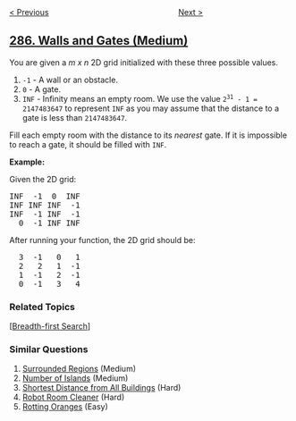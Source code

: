<!--|This file generated by command(leetcode description); DO NOT EDIT.    |-->
<!--+----------------------------------------------------------------------+-->
<!--|@author    openset <openset.wang@gmail.com>                           |-->
<!--|@link      https://github.com/openset                                 |-->
<!--|@home      https://github.com/openset/leetcode                        |-->
<!--+----------------------------------------------------------------------+-->

[< Previous](https://github.com/openset/leetcode/tree/master/problems/inorder-successor-in-bst "Inorder Successor in BST")
　　　　　　　　　　　　　　　　
[Next >](https://github.com/openset/leetcode/tree/master/problems/find-the-duplicate-number "Find the Duplicate Number")

## [286. Walls and Gates (Medium)](https://leetcode.com/problems/walls-and-gates "墙与门")

<p>You are given a <i>m x n</i> 2D grid initialized with these three possible values.</p>

<ol>
	<li><code>-1</code> - A wall or an obstacle.</li>
	<li><code>0</code> - A gate.</li>
	<li><code>INF</code> - Infinity means an empty room. We use the value <code>2<sup>31</sup> - 1 = 2147483647</code> to represent <code>INF</code> as you may assume that the distance to a gate is less than <code>2147483647</code>.</li>
</ol>

<p>Fill each empty room with the distance to its <i>nearest</i> gate. If it is impossible to reach a gate, it should be filled with <code>INF</code>.</p>

<p><strong>Example:&nbsp;</strong></p>

<p>Given the 2D grid:</p>

<pre>
INF  -1  0  INF
INF INF INF  -1
INF  -1 INF  -1
  0  -1 INF INF
</pre>

<p>After running your function, the 2D grid should be:</p>

<pre>
  3  -1   0   1
  2   2   1  -1
  1  -1   2  -1
  0  -1   3   4
</pre>

### Related Topics
  [[Breadth-first Search](https://github.com/openset/leetcode/tree/master/tag/breadth-first-search/README.md)]

### Similar Questions
  1. [Surrounded Regions](https://github.com/openset/leetcode/tree/master/problems/surrounded-regions) (Medium)
  1. [Number of Islands](https://github.com/openset/leetcode/tree/master/problems/number-of-islands) (Medium)
  1. [Shortest Distance from All Buildings](https://github.com/openset/leetcode/tree/master/problems/shortest-distance-from-all-buildings) (Hard)
  1. [Robot Room Cleaner](https://github.com/openset/leetcode/tree/master/problems/robot-room-cleaner) (Hard)
  1. [Rotting Oranges](https://github.com/openset/leetcode/tree/master/problems/rotting-oranges) (Easy)
